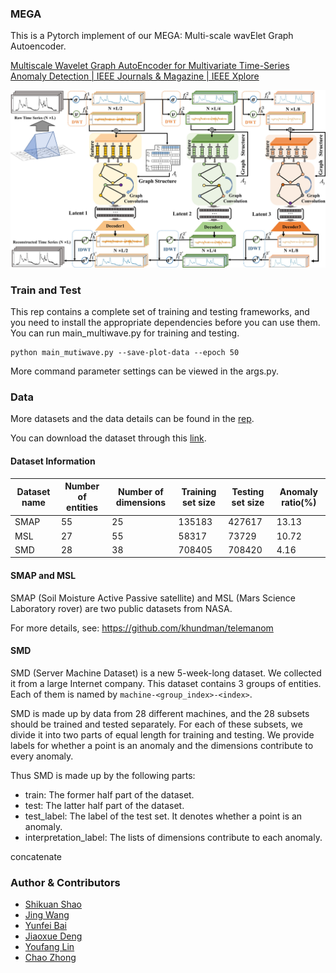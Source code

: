 ### MEGA

This is a Pytorch implement of our MEGA: Multi-scale wavElet Graph Autoencoder.

[Multiscale Wavelet Graph AutoEncoder for Multivariate Time-Series Anomaly Detection | IEEE Journals & Magazine | IEEE Xplore](https://ieeexplore.ieee.org/abstract/document/9954430)

![overall](.\overall.jpg)

### Train and Test

This rep contains a complete set of training and testing frameworks, and you need to install the appropriate dependencies before you can use them. 
You can run main_multiwave.py for training and testing.

```
python main_mutiwave.py --save-plot-data --epoch 50
```

More command parameter settings can be viewed in the args.py.

### Data

More datasets and the data details can be found in the [rep](https://github.com/smallcowbaby/OmniAnomaly).

You can download the dataset through this [link](https://pan.baidu.com/s/19B9I1i_7Nop4AX6vOf_RwQ?pwd=ekyw).

#### Dataset Information

| Dataset name | Number of entities | Number of dimensions | Training set size | Testing set size | Anomaly ratio(%) |
| ------------ | ------------------ | -------------------- | ----------------- | ---------------- | ---------------- |
| SMAP         | 55                 | 25                   | 135183            | 427617           | 13.13            |
| MSL          | 27                 | 55                   | 58317             | 73729            | 10.72            |
| SMD          | 28                 | 38                   | 708405            | 708420           | 4.16             |

#### SMAP and MSL

SMAP (Soil Moisture Active Passive satellite) and MSL (Mars Science Laboratory rover) are two public datasets from NASA.

For more details, see: https://github.com/khundman/telemanom

#### SMD

SMD (Server Machine Dataset) is a new 5-week-long dataset. We collected it from a large Internet company. This dataset contains 3 groups of entities. Each of them is named by `machine-<group_index>-<index>`.

SMD is made up by data from 28 different machines, and the 28 subsets should be trained and tested separately. For each of these subsets, we divide it into two parts of equal length for training and testing. We provide labels for whether a point is an anomaly and the dimensions contribute to every anomaly.

Thus SMD is made up by the following parts:

- train: The former half part of the dataset.
- test: The latter half part of the dataset.
- test_label: The label of the test set. It denotes whether a point is an anomaly.
- interpretation_label: The lists of dimensions contribute to each anomaly.

concatenate

### Author & Contributors

- [Shikuan Shao](https://ieeexplore.ieee.org/author/37089687517)
- [Jing Wang](https://ieeexplore.ieee.org/author/37088687078)
- [Yunfei Bai](https://ieeexplore.ieee.org/author/37089687625)
- [Jiaoxue Deng](https://ieeexplore.ieee.org/author/37089255515)
- [Youfang Lin](https://ieeexplore.ieee.org/author/37598449100)
- [Chao Zhong]()

